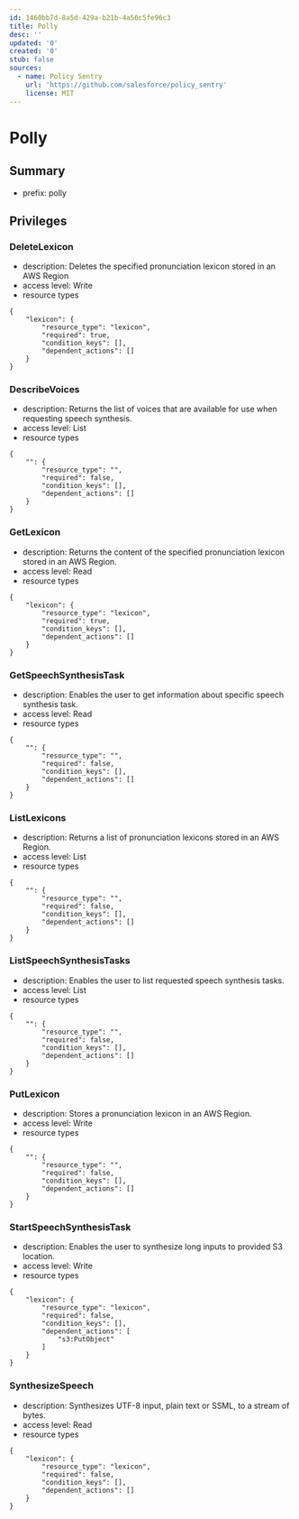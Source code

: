 ```yaml
---
id: 1460bb7d-8a5d-429a-b21b-4a56c5fe96c3
title: Polly
desc: ''
updated: '0'
created: '0'
stub: false
sources:
  - name: Policy Sentry
    url: 'https://github.com/salesforce/policy_sentry'
    license: MIT
---
```

# Polly
## Summary
- prefix: polly
## Privileges
### DeleteLexicon
- description: Deletes the specified pronunciation lexicon stored in an AWS Region
- access level: Write
- resource types
```
{
    "lexicon": {
        "resource_type": "lexicon",
        "required": true,
        "condition_keys": [],
        "dependent_actions": []
    }
}
```
### DescribeVoices
- description: Returns the list of voices that are available for use when requesting speech synthesis.
- access level: List
- resource types
```
{
    "": {
        "resource_type": "",
        "required": false,
        "condition_keys": [],
        "dependent_actions": []
    }
}
```
### GetLexicon
- description: Returns the content of the specified pronunciation lexicon stored in an AWS Region.
- access level: Read
- resource types
```
{
    "lexicon": {
        "resource_type": "lexicon",
        "required": true,
        "condition_keys": [],
        "dependent_actions": []
    }
}
```
### GetSpeechSynthesisTask
- description: Enables the user to get information about specific speech synthesis task.
- access level: Read
- resource types
```
{
    "": {
        "resource_type": "",
        "required": false,
        "condition_keys": [],
        "dependent_actions": []
    }
}
```
### ListLexicons
- description: Returns a list of pronunciation lexicons stored in an AWS Region.
- access level: List
- resource types
```
{
    "": {
        "resource_type": "",
        "required": false,
        "condition_keys": [],
        "dependent_actions": []
    }
}
```
### ListSpeechSynthesisTasks
- description: Enables the user to list requested speech synthesis tasks.
- access level: List
- resource types
```
{
    "": {
        "resource_type": "",
        "required": false,
        "condition_keys": [],
        "dependent_actions": []
    }
}
```
### PutLexicon
- description: Stores a pronunciation lexicon in an AWS Region.
- access level: Write
- resource types
```
{
    "": {
        "resource_type": "",
        "required": false,
        "condition_keys": [],
        "dependent_actions": []
    }
}
```
### StartSpeechSynthesisTask
- description: Enables the user to synthesize long inputs to provided S3 location.
- access level: Write
- resource types
```
{
    "lexicon": {
        "resource_type": "lexicon",
        "required": false,
        "condition_keys": [],
        "dependent_actions": [
            "s3:PutObject"
        ]
    }
}
```
### SynthesizeSpeech
- description: Synthesizes UTF-8 input, plain text or SSML, to a stream of bytes.
- access level: Read
- resource types
```
{
    "lexicon": {
        "resource_type": "lexicon",
        "required": false,
        "condition_keys": [],
        "dependent_actions": []
    }
}
```
